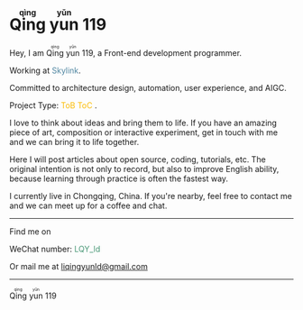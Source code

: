 <h1>
  <ruby>
    Qing
    <rt>qìng</rt>
  </ruby>
  <ruby>
    yun
    <rt>yǔn</rt>
  </ruby>119
</h1>

Hey, I am   <ruby>
    Qing
    <rt>qìng</rt>
  </ruby>
  <ruby>
    yun
    <rt>yǔn</rt>
  </ruby>119, a Front-end development programmer.

Working at <a><font color="#5086a1">Skylink</font></a>.

Committed to architecture design, automation, user experience, and AIGC.

Project Type: <a><font color="#fbbc05">ToB</font></a> <a><font color="#fbbc05">ToC</font></a> .

I love to think about ideas and bring them to life. If you have an amazing piece of art, composition or interactive experiment, get in touch with me and we can bring it to life together.

Here I will post articles about open source, coding, tutorials, etc. The original intention is not only to record, but also to improve English ability, because learning through practice is often the fastest way.

I currently live in Chongqing, China. If you're nearby, feel free to contact me and we can meet up for a coffee and chat.

---

Find me on

WeChat number: <a><font color="#4b9978">LQY_ld</font></a>

Or mail me at liqingyunld@gmail.com

---

<p class="text-right">
  <ruby>
    Qing
    <rt>qìng</rt>
  </ruby>
  <ruby>
    yun
    <rt>yǔn</rt>
  </ruby>119
</p>
